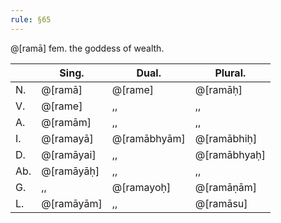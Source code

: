 ```yaml
---
rule: §65
---
```


@[ramā] fem. the goddess of wealth.

| | Sing. | Dual. | Plural. |
|------|--------------|----------------|-----------------|
| N. | @[ramā] | @[rame] | @[ramāḥ] |
| V. | @[rame] | ,, | ,, |
| A. | @[ramām] | ,, | ,, |
| I. | @[ramayā] | @[ramābhyām] | @[ramābhiḥ] |
| D. | @[ramāyai] | ,, | @[ramābhyaḥ] |
| Ab. | @[ramāyāḥ] | ,, | ,, |
| G. | ,, | @[ramayoḥ] | @[ramāṇām] |
| L. | @[ramāyām] | ,, | @[ramāsu] |